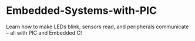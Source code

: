 # Embedded-Systems-with-PIC
Learn how to make LEDs blink, sensors read, and peripherals communicate – all with PIC and Embedded C!
